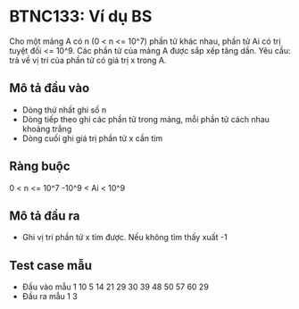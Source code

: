 # BTNC133: Ví dụ BS

Cho một mảng A có n (0 < n <= 10^7) phần tử khác nhau, phần tử Ai có trị tuyệt đối <= 10^9. 
Các phần tử của mảng A được sắp xếp tăng dần.
Yêu cầu: trả về vị trí của phần tử có giá trị x trong A.

## Mô tả đầu vào

- Dòng thứ nhất ghi số n
- Dòng tiếp theo ghi các phần tử trong mảng, mỗi phần tử cách nhau khoảng trắng
- Dòng cuối ghi giá trị phần tử x cần tìm

## Ràng buộc

0 < n <= 10^7
-10^9 < Ai < 10^9

## Mô tả đầu ra

- Ghi vị trí phần tử x tìm được. Nếu không tìm thấy xuất -1

## Test case mẫu

- Đầu vào mẫu 1
10
5 14 21 29 30 39 48 50 57 60
29
- Đầu ra mẫu 1
3
